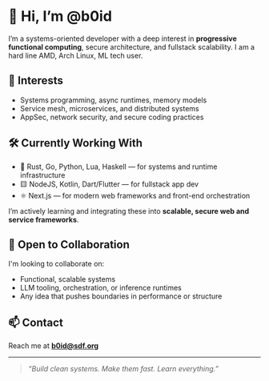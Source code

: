 # 👋 Hi, I’m @b0id

I’m a systems-oriented developer with a deep interest in **progressive functional computing**, secure architecture, and fullstack scalability.  I am a hard line AMD, Arch Linux, ML tech user.

## 🧠 Interests
- Systems programming, async runtimes, memory models
- Service mesh, microservices, and distributed systems
- AppSec, network security, and secure coding practices

## 🛠️ Currently Working With
- 🦀 Rust, Go, Python, Lua, Haskell — for systems and runtime infrastructure
- 🟨 NodeJS, Kotlin, Dart/Flutter — for fullstack app dev
- ⚛️ Next.js — for modern web frameworks and front-end orchestration

I’m actively learning and integrating these into **scalable, secure web and service frameworks**.

## 🤝 Open to Collaboration
I'm looking to collaborate on:
- Functional, scalable systems
- LLM tooling, orchestration, or inference runtimes
- Any idea that pushes boundaries in performance or structure

## 📫 Contact
Reach me at **b0id@sdf.org**

---

> *“Build clean systems. Make them fast. Learn everything.”*
<!---
b0id/b0id is a ✨ special ✨ repository because its `README.md` (this file) appears on your GitHub profile.
You can click the Preview link to take a look at your changes.
--->
